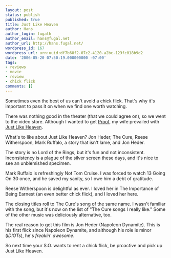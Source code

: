 ```yaml
---
layout: post
status: publish
published: true
title: Just Like Heaven
author: Hans
author_login: fugalh
author_email: hans@fugal.net
author_url: http://hans.fugal.net/
wordpress_id: 167
wordpress_url: urn:uuid:df7b68f2-07c2-4120-a2bc-123fc018b9d2
date: '2006-05-20 07:50:19.000000000 -07:00'
tags:
- reviews
- movie
- review
- chick flick
comments: []
---
```

<p>Sometimes even the best of us can't avoid a chick flick. That's why it's
important to pass it on when we find one worth watching.</p>

<p>There was nothing good in the theater (that we could agree on), so we went to
the video store. Although I wanted to get
<a href="http://imdb.com/title/tt0377107/">Proof</a>, my wife prevailed with <a href="http://imdb.com/title/tt0425123/">Just Like
Heaven</a>.</p>

<p>What's to like about Just Like Heaven? Jon Heder, The Cure, Reese Witherspoon,
Mark Ruffalo, a story that isn't lame, and Jon Heder.</p>

<p>The story is no Lord of the Rings, but it's fun and not inconsistent.
Inconsistency is a plague of the silver screen these days, and it's nice to see
an unblemished specimen.</p>

<p>Mark Ruffalo is refreshingly Not Tom Cruise. I was forced to watch 13 Going On
30 once, and he saved my sanity, so I owe him a debt of gratitude.</p>

<p>Reese Witherspoon is delightful as ever. I loved her in The Importance of Being
Earnest (an even better chick flick), and I loved her here. </p>

<p>The closing titles roll to The Cure's song of the same name. I wasn't familiar
with the song, but it's now on the list of "The Cure songs I really like." Some
of the other music was deliciously alternative, too.</p>

<p>The real reason to get this film is Jon Heder (Napoleon Dynamite). This is his
first flick since Napoleon Dynamite, and although his role is minor (<em>IDIOTs</em>),
he's <em>freakin' awesome</em>.</p>

<p>So next time your S.O. wants to rent a chick flick, be proactive and pick up
Just Like Heaven.</p>
